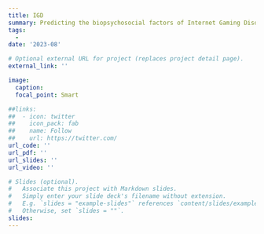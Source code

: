 ```yaml
---
title: IGD
summary: Predicting the biopsychosocial factors of Internet Gaming Disorder from ABCD study and using machine learning approaches
tags: 
  - 
date: '2023-08'

# Optional external URL for project (replaces project detail page).
external_link: ''

image:
  caption: 
  focal_point: Smart

##links:
##  - icon: twitter
##    icon_pack: fab
##    name: Follow
##    url: https://twitter.com/
url_code: ''
url_pdf: ''
url_slides: ''
url_video: ''

# Slides (optional).
#   Associate this project with Markdown slides.
#   Simply enter your slide deck's filename without extension.
#   E.g. `slides = "example-slides"` references `content/slides/example-slides.md`.
#   Otherwise, set `slides = ""`.
slides: 
---
```


